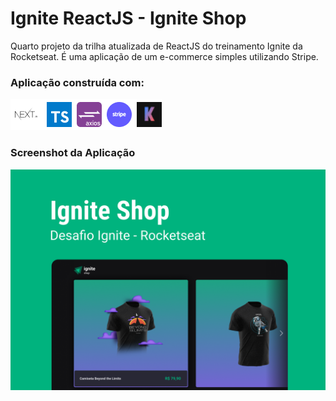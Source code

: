 # Ignite ReactJS - Ignite Shop
Quarto projeto da trilha atualizada de ReactJS do treinamento Ignite da Rocketseat.
É uma aplicação de um e-commerce simples utilizando Stripe.
### Aplicação construída com:
<div>
  <img src="/public/techs.png" title="NextJS | TypeScript | Stripe | Keen Slider | Axios" />
</div>

### Screenshot da Aplicação
![Ignite Shop](/public/capa.png "Ignite Shop")
